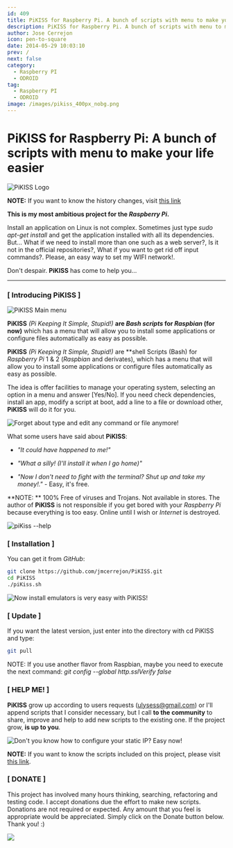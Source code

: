 ```yaml
---
id: 409
title: PiKISS for Raspberry Pi. A bunch of scripts with menu to make your life easier
description: PiKISS for Raspberry Pi. A bunch of scripts with menu to make your life easier
author: Jose Cerrejon
icon: pen-to-square
date: 2014-05-29 10:03:10
prev: /
next: false
category:
  - Raspberry PI
  - ODROID
tag:
  - Raspberry PI
  - ODROID
image: /images/pikiss_400px_nobg.png
---
```


# PiKISS for Raspberry Pi: A bunch of scripts with menu to make your life easier

![PiKISS Logo](/images/pikiss_400px_nobg.png)

**NOTE:** If you want to know the history changes, visit [this link](https://raw.githubusercontent.com/jmcerrejon/PiKISS/master/CHANGELOG)

**This is my most ambitious project for the *Raspberry Pi*.**

Install an application on Linux is not complex. Sometimes just type *sudo apt-get install* and get the application installed with all its dependencies. But... What if we need to install more than one such as a web server?, Is it not in the official repositories?, What if you want to get rid off input commands?. Please, an easy way to set my WIFI network!.

Don't despair. **PiKISS** has come to help you...

- - -
### [ Introducing PiKISS ]

![PiKISS Main menu](/images/piKiss_02.png "PiKISS Main menu")

**PiKISS** *(Pi Keeping It Simple, Stupid!)* **are *Bash scripts* for *Raspbian* (for now)** which has a menu that will allow you to install some applications or configure files automatically as easy as possible.

**PiKISS** *(Pi Keeping It Simple, Stupid!)* are **shell Scripts (Bash) for *Raspberry Pi* 1 & 2 (*Raspbian* and derivates), which has a menu that will allow you to install some applications or configure files automatically as easy as possible.

The idea is offer facilities to manage your operating system, selecting an option in a menu and answer [Yes/No]. If you need check dependencies, install an app, modify a script at boot, add a line to a file or download other, **PiKISS** will do it for you.

![Forget about type and edit any command or file anymore!](/images/piKiss_05.png "Forget about type and edit any command or file anymore!")

What some users have said about **PiKISS**:

* *"It could have happened to me!"*

* *"What a silly! (I'll install it when I go home)"*

* *"Now I don't need to fight with the terminal? Shut up and take my money!."* - Easy, it's free.

**NOTE: ** 100% Free of viruses and Trojans. Not available in stores. The author of **PiKISS** is not responsible if you get bored with your *Raspberry Pi* because everything is too easy. Online until I wish or *Internet* is destroyed.

![piKiss --help](/images/piKiss_01.png "piKiss --help")

### [ Installation ]

You can get it from *GitHub*:

```bash
git clone https://github.com/jmcerrejon/PiKISS.git
cd PiKISS
./piKiss.sh
```

![Now install emulators is very easy with PiKISS!](/images/piKiss_03.png "Now install emulators is very easy with PiKISS!")

### [ Update ]

 If you want the latest version, just enter into the directory with cd PiKISS and type:
 
```bash
git pull
```

NOTE: If you use another flavor from Raspbian, maybe you need to execute the next command: *git config --global http.sslVerify false*

### [ HELP ME! ]

**PiKISS** grow up according to users requests (ulysess@gmail.com) or  I'll append scripts that I consider necessary, but I call **to the community** to share, improve and help to add new scripts to the existing one. If the project grow, **is up to you**.

![Don't you know how to configure your static IP? Easy now!](/images/piKiss_04.png "Don't you know how to configure your static IP? Easy now!")

**NOTE:** If you want to know the scripts included on this project, please visit [this link](/post.php?id=411).

### [ DONATE ]

This project has involved many hours thinking, searching, refactoring and testing code. I accept donations due the effort to make new scripts. Donations are not required or expected. Any amount that you feel is appropriate would be appreciated. Simply click on the Donate button below. Thank you! :)

<a href="https://www.paypal.com/cgi-bin/webscr?cmd=_donations&business=ulysess%40gmail%2ecom&lc=GB&item_name=PiKISS%20proyect&currency_code=EUR&bn=PP%2dDonationsBF%3abtn_donate_SM%2egif%3aNonHosted"><img src="https://www.paypalobjects.com/en_GB/i/btn/btn_donate_SM.gif" /></a>